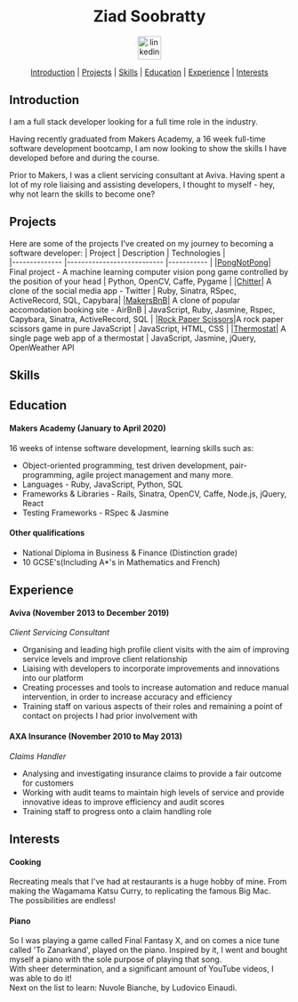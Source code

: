 <div align="center">

# Ziad Soobratty  

<a href="https://www.linkedin.com/in/ziad-soobratty-4aaab21a0/">
<img src="https://www.iconfinder.com/data/icons/free-social-icons/67/linkedin_circle_color-512.png" alt="linkedin" hspace="50" height="42" width="42"></a>  

[Introduction](#Introduction) | [Projects](#Projects) | [Skills](#Skills) | [Education](#Education) | [Experience](#Experience) | [Interests](#Interests)

</div>

## <a name="Introduction">Introduction</a>
I am a full stack developer looking for a full time role in the industry.

Having recently graduated from Makers Academy, a 16 week full-time software development bootcamp, I am now looking to show the skills I have developed before and during the course.

Prior to Makers, I was a client servicing consultant at Aviva. Having spent a lot of my role liaising and assisting developers, I thought to myself - hey, why not learn the skills to become one?

## <a name="Projects">Projects</a>  
Here are some of the projects I've created on my journey to becoming a software developer:
| Project       | Description                | Technologies |  
|-------------- |--------------------------- |-----------   |
|[PongNotPong](https://github.com/Peter2-71828/PongNotPong)| Final project - A machine learning computer vision pong game controlled by the position of your head | Python, OpenCV, Caffe, Pygame |
|[Chitter](https://github.com/zsoobratty/chitter-challenge)| A clone of the social media app - Twitter | Ruby, Sinatra, RSpec, ActiveRecord, SQL, Capybara|
|[MakersBnB](https://github.com/jasylwong/MakersBnB)| A clone of popular accomodation booking site - AirBnB | JavaScript, Ruby, Jasmine, Rspec, Capybara, Sinatra, ActiveRecord, SQL |
|[Rock Paper Scissors](https://github.com/zsoobratty/rps-JS)|A rock paper scissors game in pure JavaScript | JavaScript, HTML, CSS |
|[Thermostat](https://github.com/zsoobratty/thermostat-JS)| A single page web app of a thermostat | JavaScript, Jasmine, jQuery, OpenWeather API

## <a name="Skills">Skills</a>  



## <a name="Education">Education</a>  
#### Makers Academy (January to April 2020)  
16 weeks of intense software development, learning skills such as:
- Object-oriented programming, test driven development, pair-programming, agile project management and many more.
- Languages - Ruby, JavaScript, Python, SQL
- Frameworks & Libraries - Rails, Sinatra, OpenCV, Caffe, Node.js, jQuery, React
- Testing Frameworks - RSpec & Jasmine

#### Other qualifications 
- National Diploma in Business & Finance (Distinction grade)
- 10 GCSE's(Including A*'s in Mathematics and French)

## <a name="Experience">Experience</a>  
#### Aviva (November 2013 to December 2019)
*Client Servicing Consultant*
- Organising and leading high profile client visits with the aim of improving service levels and improve client relationship
- Liaising with developers to incorporate improvements and innovations into our platform
- Creating processes and tools to increase automation and reduce manual intervention, in order to increase accuracy and efficiency
- Training staff on various aspects of their roles and remaining a point of contact on projects I had prior involvement with

#### AXA Insurance (November 2010 to May 2013)  
*Claims Handler*
- Analysing and investigating insurance claims to provide a fair outcome for customers
- Working with audit teams to maintain high levels of service and provide innovative ideas to improve efficiency and audit scores
- Training staff to progress onto a claim handling role


## <a name="Interests">Interests</a>
#### Cooking 
Recreating meals that I've had at restaurants is a huge hobby of mine. From making the Wagamama Katsu Curry, to replicating the famous Big Mac.  
The possibilities are endless!

#### Piano
So I was playing a game called Final Fantasy X, and on comes a nice tune called 'To Zanarkand', played on the piano. Inspired by it, I went and bought myself a piano with the sole purpose of playing that song.  
With sheer determination, and a significant amount of YouTube videos, I was able to do it!  
Next on the list to learn: Nuvole Bianche, by Ludovico Einaudi.